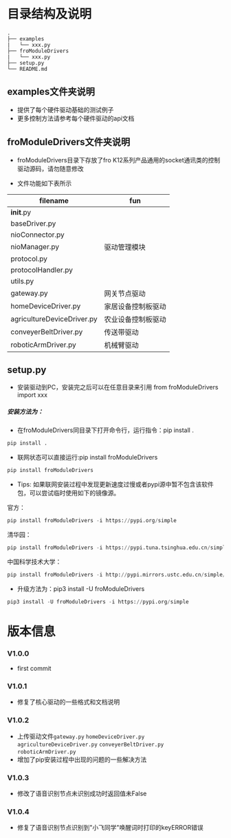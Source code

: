 # 目录结构及说明


```
.
├── examples
|   └── xxx.py
├── froModuleDrivers
|   └── xxx.py
├── setup.py
└── README.md

```


## examples文件夹说明
- 提供了每个硬件驱动基础的测试例子
- 更多控制方法请参考每个硬件驱动的api文档

## froModuleDrivers文件夹说明
- froModuleDrivers目录下存放了fro K12系列产品通用的socket通讯类的控制驱动源码，请勿随意修改

- 文件功能如下表所示

| filename    | fun  |
| ----------- | ---- |
| __init__.py |      |
| baseDriver.py |      |
| nioConnector.py |      |
| nioManager.py | 驱动管理模块 |
| protocol.py |      |
| protocolHandler.py |      |
| utils.py |      |
| gateway.py | 网关节点驱动 |
| homeDeviceDriver.py | 家居设备控制板驱动 |
| agricultureDeviceDriver.py | 农业设备控制板驱动 |
| conveyerBeltDriver.py | 传送带驱动 |
| roboticArmDriver.py | 机械臂驱动 |


## setup.py

- 安装驱动到PC，安装完之后可以在任意目录来引用 from froModuleDrivers import xxx

##### 安装方法为：

- 在froModuleDrivers同目录下打开命令行，运行指令：pip install .

```python
pip install .
```

- 联网状态可以直接运行:pip install froModuleDrivers
```python
pip install froModuleDrivers
```


- Tips:
如果联网安装过程中发现更新速度过慢或者pypi源中暂不包含该软件包，可以尝试临时使用如下的镜像源。

官方：

```python
pip install froModuleDrivers -i https://pypi.org/simple
```

清华园：
```python
pip install froModuleDrivers -i https://pypi.tuna.tsinghua.edu.cn/simple
```

中国科学技术大学：

```python
pip install froModuleDrivers -i http://pypi.mirrors.ustc.edu.cn/simple/
```

- 升级方法为：pip3 install -U froModuleDrivers
```python
pip3 install -U froModuleDrivers -i https://pypi.org/simple
```

# 版本信息

### V1.0.0
- first commit

### V1.0.1 
- 修复了核心驱动的一些格式和文档说明

### V1.0.2
- 上传驱动文件`gateway.py` `homeDeviceDriver.py` `agricultureDeviceDriver.py` `conveyerBeltDriver.py` `roboticArmDriver.py`
- 增加了pip安装过程中出现的问题的一些解决方法

### V1.0.3
- 修改了语音识别节点未识别成功时返回值未False
### V1.0.4
- 修复了语音识别节点识别到"小飞同学"唤醒词时打印的keyERROR错误
